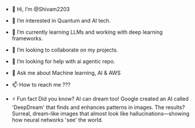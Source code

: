 - 👋 Hi, I’m @Shivam2203
- 👀 I’m interested in Quantum and AI tech.
- 🌱 I’m currently learning LLMs and working with deep learning frameworks.

- 👯 I’m looking to collaborate on my projects.

- 🤝 I’m looking for help with ai agentic repo.

- 💬 Ask me about Machine learning, AI & AWS

- 📫 How to reach me  ???

- ⚡ Fun fact Did you know? AI can dream too! Google created an AI called 'DeepDream' that finds and enhances patterns in images. The results? Surreal, dream-like images that almost look like hallucinations—showing how neural networks 'see' the world.

<!---
Shivam2203/Shivam2203 is a ✨ special ✨ repository because its `README.md` (this file) appears on your GitHub profile.
You can click the Preview link to take a look at your changes.
--->
